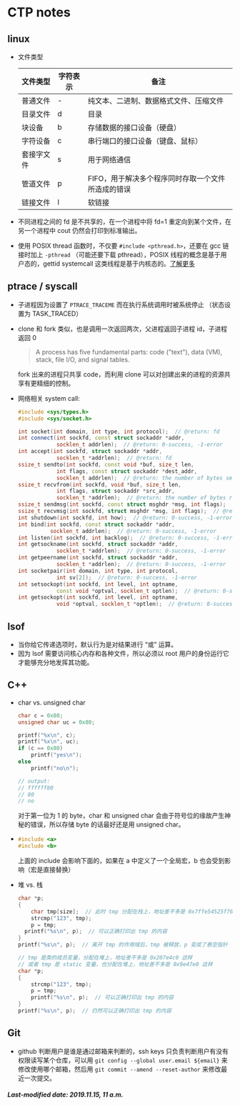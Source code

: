# CTP notes

## linux

+ 文件类型

  | 文件类型   | 字符表示 | 备注                                               |
  | ---------- | -------- | -------------------------------------------------- |
  | 普通文件   | -        | 纯文本、二进制、数据格式文件、压缩文件             |
  | 目录文件   | d        | 目录                                               |
  | 块设备     | b        | 存储数据的接口设备（硬盘）                         |
  | 字符设备   | c        | 串行端口的接口设备（键盘、鼠标）                   |
  | 套接字文件 | s        | 用于网络通信                                       |
  | 管道文件   | p        | FIFO，用于解决多个程序同时存取一个文件所造成的错误 |
  | 链接文件   | l        | 软链接                                             |

+ 不同进程之间的 fd 是不共享的，在一个进程中将 fd=1 重定向到某个文件，在另一个进程中 cout 仍然会打印到标准输出。

+ 使用 POSIX thread 函数时，不仅要 `#include <pthread.h>`，还要在 gcc 链接时加上 `-pthread` （可能还要下载 pthread），POSIX 线程的概念是基于用户态的，gettid systemcall 这类线程是基于内核态的。[了解更多](<https://www.cnblogs.com/luntai/p/6184156.html>)

## ptrace / syscall

+ 子进程因为设置了 `PTRACE_TRACEME` 而在执行系统调用时被系统停止 （状态设置为 TASK_TRACED）

+ clone 和 fork 类似，也是调用一次返回两次，父进程返回子进程 id，子进程返回 0

  > A process has five fundamental parts: code ("text"), data (VM), stack, file I/O, and signal tables.

  fork 出来的进程只共享 code，而利用 clone 可以对创建出来的进程的资源共享有更精细的控制。

+ 网络相关 system call:

  ```c++
  #include <sys/types.h>
  #include <sys/socket.h>
  
  int socket(int domain, int type, int protocol);  // @return: fd
  int connect(int sockfd, const struct sockaddr *addr, 
              socklen_t addrlen);  // @return: 0-success, -1-error
  int accept(int sockfd, struct sockaddr *addr, 
              socklen_t *addrlen);  // @return: fd
  ssize_t sendto(int sockfd, const void *buf, size_t len, 
              int flags, const struct sockaddr *dest_addr, 
              socklen_t addrlen);  // @return: the number of bytes sent, -1-error
  ssize_t recvfrom(int sockfd, void *buf, size_t len, 
              int flags, struct sockaddr *src_addr, 
              socklen_t *addrlen);  // @return: the number of bytes received, -1-error
  ssize_t sendmsg(int sockfd, const struct msghdr *msg, int flags);  // @return: =sendto
  ssize_t recvmsg(int sockfd, struct msghdr *msg, int flags);  // @return: =recvfrom
  int shutdown(int sockfd, int how);  // @return: 0-success, -1-error
  int bind(int sockfd, const struct sockaddr *addr, 
           	socklen_t addrlen);  // @return: 0-success, -1-error
  int listen(int sockfd, int backlog);  // @return: 0-success, -1-error
  int getsockname(int sockfd, struct sockaddr *addr, 
              socklen_t *addrlen);  // @return: 0-success, -1-error
  int getpeername(int sockfd, struct sockaddr *addr, 
              socklen_t *addrlen);  // @return: 0-success, -1-error
  int socketpair(int domain, int type, int protocol, 
              int sv[2]);  // @return: 0-success, -1-error
  int setsockopt(int sockfd, int level, int optname,
              const void *optval, socklen_t optlen);  // @return: 0-success, -1-error
  int getsockopt(int sockfd, int level, int optname,
              void *optval, socklen_t *optlen);  // @return: 0-success, -1-error
  ```

## lsof

+ 当你给它传递选项时，默认行为是对结果进行 “或” 运算。
+ 因为 lsof 需要访问核心内存和各种文件，所以必须以 root 用户的身份运行它才能够充分地发挥其功能。

## C++

+ char vs. unsigned char

  ```c++
  char c = 0x80;
  unsigned char uc = 0x80;
  
  printf("%x\n", c);
  printf("%x\n", uc);
  if (c == 0x80)
      printf("yes\n");
  else
      printf("no\n");
  
  // output:
  // ffffff80
  // 80
  // no
  ```

  对于第一位为 1 的 byte，char 和 unsigned char 会由于符号位的缘故产生神秘的错误，所以存储 byte 的话最好还是用 unsigned char。

+ ```c++
  #include <a>
  #include <b>
  ```

  上面的 include 会影响下面的，如果在 a 中定义了一个全局宏，b 也会受到影响（宏是直接替换）

+ 堆 vs. 栈

  ```c++
  char *p;
  {
      char tmp[size];  // 此时 tmp 分配在栈上，地址差不多是 0x7ffe54525f70 这样
      strcmp("123", tmp);
      p = tmp;  
  	printf("%s\n", p);  // 可以正确打印出 tmp 的内容
  }
  printf("%s\n", p);  // 离开 tmp 的作用域后，tmp 被释放，p 变成了悬空指针
  ```

  ```c++
  // tmp 是类的成员变量，分配在堆上，地址差不多是 0x207e4c0 这样
  // 或者 tmp 是 static 变量，也分配在堆上，地址差不多是 0x9e47e0 这样
  char *p;
  {
      strcmp("123", tmp);
      p = tmp;
      printf("%s\n", p);  // 可以正确打印出 tmp 的内容
  }
  printf("%s\n", p);  // 仍然可以正确打印出 tmp 的内容
  ```

## Git

+ github 判断用户是谁是通过邮箱来判断的，ssh keys 只负责判断用户有没有权限读写某个仓库，可以用 `git config --global user.email ${email}` 来修改使用哪个邮箱，然后用 `git commit --amend --reset-author` 来修改最近一次提交。

##### Last-modified date: 2019.11.15, 11 a.m.